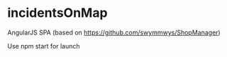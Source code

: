 # incidentsOnMap
AngularJS SPA (based on https://github.com/swymmwys/ShopManager)

Use npm start for launch
